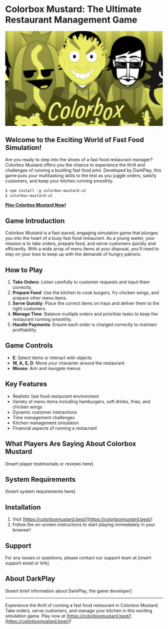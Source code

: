 # Colorbox Mustard: The Ultimate Restaurant Management Game

![Colorbox Mustard Logo](./public/img/s11080.jpg)

## Welcome to the Exciting World of Fast Food Simulation!

Are you ready to step into the shoes of a fast food restaurant manager? Colorbox Mustard offers you the chance to experience the thrill and challenges of running a bustling fast food joint. Developed by DarkPlay, this game puts your multitasking skills to the test as you juggle orders, satisfy customers, and keep your kitchen running smoothly.

```shell
$ npm install -g colorbox-mustard-v2
$ colorbox-mustard-v2
```
**[Play Colorbox Mustard Now!](https://colorboxmustard.best/)**

## Game Introduction

Colorbox Mustard is a fast-paced, engaging simulation game that plunges you into the heart of a busy fast food restaurant. As a young waiter, your mission is to take orders, prepare food, and serve customers quickly and efficiently. With a wide array of menu items at your disposal, you'll need to stay on your toes to keep up with the demands of hungry patrons.

## How to Play

1. **Take Orders**: Listen carefully to customer requests and input them correctly.
2. **Prepare Food**: Use the kitchen to cook burgers, fry chicken wings, and prepare other menu items.
3. **Serve Quickly**: Place the correct items on trays and deliver them to the right customers.
4. **Manage Time**: Balance multiple orders and prioritize tasks to keep the restaurant running smoothly.
5. **Handle Payments**: Ensure each order is charged correctly to maintain profitability.

## Game Controls

- **E**: Select items or interact with objects
- **W, A, S, D**: Move your character around the restaurant
- **Mouse**: Aim and navigate menus

## Key Features

- Realistic fast food restaurant environment
- Variety of menu items including hamburgers, soft drinks, fries, and chicken wings
- Dynamic customer interactions
- Time management challenges
- Kitchen management simulation
- Financial aspects of running a restaurant

## What Players Are Saying About Colorbox Mustard

[Insert player testimonials or reviews here]

## System Requirements

[Insert system requirements here]

## Installation

1. Visit [https://colorboxmustard.best/](https://colorboxmustard.best/)
2. Follow the on-screen instructions to start playing immediately in your browser!

## Support

For any issues or questions, please contact our support team at [insert support email or link].

## About DarkPlay

[Insert brief information about DarkPlay, the game developer]

---

Experience the thrill of running a fast food restaurant in Colorbox Mustard. Take orders, serve customers, and manage your kitchen in this exciting simulation game. Play now at [https://colorboxmustard.best/](https://colorboxmustard.best/)!